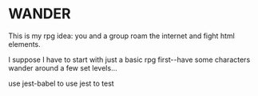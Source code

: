 # WANDER

This is my rpg idea: you and a group roam the internet and fight html elements.

I suppose I have to start with just a basic rpg first--have some characters wander around a few set levels...

use jest-babel to use jest to test

